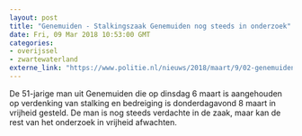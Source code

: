```yaml
---
layout: post
title: "Genemuiden - Stalkingszaak Genemuiden nog steeds in onderzoek"
date: Fri, 09 Mar 2018 10:53:00 GMT
categories: 
- overijssel 
- zwartewaterland 
externe_link: "https://www.politie.nl/nieuws/2018/maart/9/02-genemuiden-stalkingszaak-genemuiden-nog-steeds-in-onderzoek.html"
---
```


De 51-jarige man uit Genemuiden die op dinsdag 6 maart is aangehouden op verdenking van stalking en bedreiging is donderdagavond 8 maart in vrijheid gesteld. De man is nog steeds verdachte in de zaak, maar kan de rest van het onderzoek in vrijheid afwachten.
